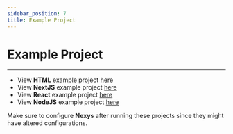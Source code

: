 ```yaml
---
sidebar_position: 7
title: Example Project
---
```


# Example Project

---

- View **HTML** example project [here](https://github.com/erenkulaksiz/nexys/tree/master/apps/html)
- View **NextJS** example project [here](https://github.com/erenkulaksiz/nexys/tree/master/apps/nextjs)
- View **React** example project [here](https://github.com/erenkulaksiz/nexys/tree/master/apps/reactjs)
- View **NodeJS** example project [here](https://github.com/erenkulaksiz/nexys/tree/master/apps/nodejs)

Make sure to configure **Nexys** after running these projects since they might have altered configurations.
